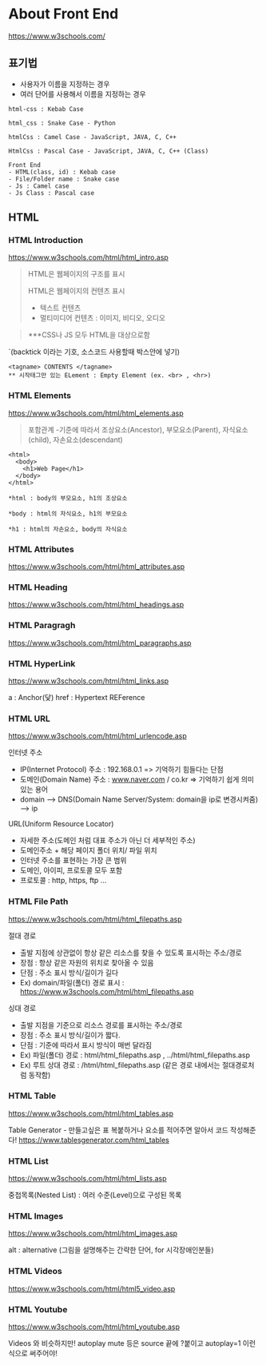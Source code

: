 
# About Front End
https://www.w3schools.com/

## 표기법
- 사용자가 이름을 지정하는 경우
- 여러 단어를 사용해서 이름을 지정하는 경우
```
html-css : Kebab Case

html_css : Snake Case - Python

htmlCss : Camel Case - JavaScript, JAVA, C, C++

HtmlCss : Pascal Case - JavaScript, JAVA, C, C++ (Class)

Front End
- HTML(class, id) : Kebab case
- File/Folder name : Snake case
- Js : Camel case
- Js Class : Pascal case
```

## HTML

### HTML Introduction 
https://www.w3schools.com/html/html_intro.asp

> HTML은 웹페이지의 구조를 표시
> 
> HTML은 웹페이지의 컨텐츠 표시 
>- 텍스트 컨텐츠
>- 멀티미디어 컨텐츠 : 이미지, 비디오, 오디오 

>***CSS나 JS 모두 HTML을 대상으로함

`(backtick 이라는 기호, 소스코드 사용할때 박스안에 넣기)

```
<tagname> CONTENTS </tagname>
** 시작태그만 있는 ELement : Empty Element (ex. <br> , <hr>)
```
### HTML Elements
https://www.w3schools.com/html/html_elements.asp

> 포함관계
> -기준에 따라서 조상요소(Ancestor), 부모요소(Parent), 자식요소(child), 자손요소(descendant)

```
<html>
  <body>
    <h1>Web Page</h1>
  </body>
</html>

*html : body의 부모요소, h1의 조상요소

*body : html의 자식요소, h1의 부모요소

*h1 : html의 자손요소, body의 자식요소
```


### HTML Attributes
https://www.w3schools.com/html/html_attributes.asp



### HTML Heading
https://www.w3schools.com/html/html_headings.asp



### HTML Paragragh
https://www.w3schools.com/html/html_paragraphs.asp



### HTML HyperLink
https://www.w3schools.com/html/html_links.asp

a : Anchor(닻)
href : Hypertext REFerence



### HTML URL
https://www.w3schools.com/html/html_urlencode.asp

인터넷 주소
- IP(Internet Protocol) 주소 : 192.168.0.1 => 기억하기 힘들다는 단점
- 도메인(Domain Name) 주소 : www.naver.com / co.kr => 기억하기 쉽게 의미있는 용어
- domain --> DNS(Domain Name Server/System: domain을 ip로 변경시켜줌) --> ip 

URL(Uniform Resource Locator)
- 자세한 주소(도메인 처럼 대표 주소가 아닌 더 세부적인 주소)
- 도메인주소 + 해당 페이지 폴더 위치/ 파일 위치
- 인터넷 주소를 표현하는 가장 큰 범위
- 도메인, 아이피, 프로토콜 모두 포함
- 프로토콜 : http, https, ftp ...



### HTML File Path
https://www.w3schools.com/html/html_filepaths.asp

절대 경로
- 출발 지점에 상관없이 항상 같은 리소스를 찾을 수 있도록 표시하는 주소/경로
- 장점 : 항상 같은 자원의 위치로 찾아올 수 있음
- 단점 : 주소 표시 방식/길이가 길다
- Ex) domain/파일(폴더) 경로 표시 : https://www.w3schools.com/html/html_filepaths.asp


싱대 경로
- 출발 지점을 기준으로 리소스 경로를 표시하는 주소/경로
- 장점 : 주소 표시 방식/길이가 짧다.
- 단점 : 기준에 따라서 표시 방식이 매번 달라짐
- Ex) 파일(폴더) 경로 : html/html_filepaths.asp , ../html/html_filepaths.asp
- Ex) 루트 상대 경로 : /html/html_filepaths.asp (같은 경로 내에서는 절대경로처럼 동작함)



### HTML Table
https://www.w3schools.com/html/html_tables.asp

Table Generator - 만들고싶은 표 복붙하거나 요소를 적어주면 알아서 코드 작성해준다!
https://www.tablesgenerator.com/html_tables



### HTML List
https://www.w3schools.com/html/html_lists.asp

중첩목록(Nested List) : 여러 수준(Level)으로 구성된 목록



### HTML Images
https://www.w3schools.com/html/html_images.asp

alt : alternative (그림을 설명해주는 간략한 단어, for 시각장애인분들)



### HTML Videos
https://www.w3schools.com/html/html5_video.asp



### HTML Youtube
https://www.w3schools.com/html/html_youtube.asp

Videos 와 비슷하지만! autoplay mute 등은 source 끝에 ?붙이고 autoplay=1 이런식으로 써주어야!





